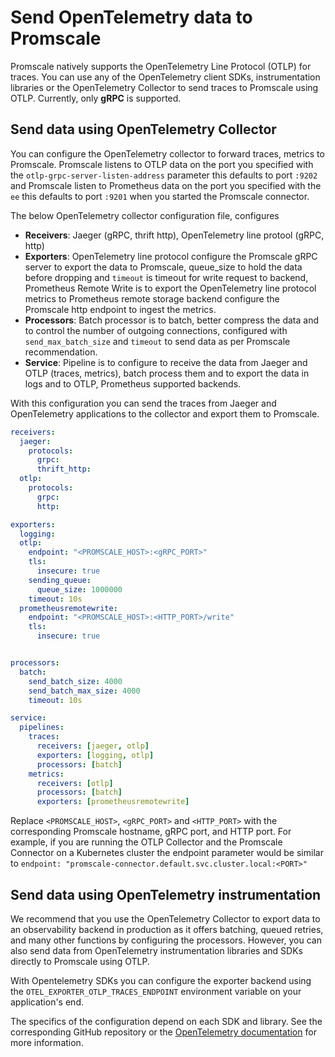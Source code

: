 # Send OpenTelemetry data to Promscale
Promscale natively supports the OpenTelemetry Line Protocol (OTLP) for 
traces. You can use any of the OpenTelemetry client SDKs,
instrumentation libraries or the OpenTelemetry Collector to send traces to
Promscale using OTLP. Currently, only **gRPC** is supported.

## Send data using OpenTelemetry Collector
You can configure the OpenTelemetry collector to forward traces, metrics to Promscale. Promscale listens
to OTLP data on the port you specified with the `otlp-grpc-server-listen-address`
parameter this defaults to port `:9202` and Promscale listen to Prometheus data on the port you specified with the `ee` this defaults to port `:9201` when you started the Promscale connector.

The below OpenTelemetry collector configuration file, configures 
  * **Receivers**: Jaeger (gRPC, thrift http), OpenTelemetry line protool (gRPC, http)
  * **Exporters**: OpenTelemetry line protocol configure the Promscale gRPC server to export the data to Promscale, queue_size to hold the data before dropping and `timeout` is timeout for write request to backend, Prometheus Remote Write is to export the OpenTelemetry line protocol metrics to Prometheus remote storage backend configure the Promscale http endpoint to ingest the metrics. 
  * **Processors**: Batch processor is to batch, better compress the data and to control the number of outgoing connections, configured with `send_max_batch_size` and `timeout` to send data as per Promscale recommendation.
  * **Service**: Pipeline is to configure to receive the data from Jaeger and OTLP (traces, metrics), batch process them and to export the data in logs and to OTLP, Prometheus supported backends.

With this configuration you can send the traces from Jaeger and OpenTelemetry applications to the collector and export them to Promscale.

```yaml
receivers:
  jaeger:
    protocols:
      grpc:
      thrift_http:
  otlp:
    protocols:
      grpc:
      http:

exporters:
  logging:
  otlp:
    endpoint: "<PROMSCALE_HOST>:<gRPC_PORT>"
    tls:
      insecure: true
    sending_queue:
      queue_size: 1000000
    timeout: 10s
  prometheusremotewrite:
    endpoint: "<PROMSCALE_HOST>:<HTTP_PORT>/write"
    tls:
      insecure: true


processors:
  batch:
    send_batch_size: 4000
    send_batch_max_size: 4000
    timeout: 10s

service:
  pipelines:
    traces:
      receivers: [jaeger, otlp]
      exporters: [logging, otlp]
      processors: [batch]
    metrics:
      receivers: [otlp]
      processors: [batch]
      exporters: [prometheusremotewrite]
```

Replace `<PROMSCALE_HOST>`, `<gRPC_PORT>` and `<HTTP_PORT>` with the corresponding Promscale hostname, gRPC port, and HTTP port. 
For example, if you are running the OTLP Collector and the Promscale Connector on a 
Kubernetes cluster the endpoint parameter would be similar to
`endpoint: "promscale-connector.default.svc.cluster.local:<PORT>"`

## Send data using OpenTelemetry instrumentation
We recommend that you use the OpenTelemetry Collector to export data to an 
observability backend in production as it offers batching, queued retries, and many other functions by configuring the processors. However, you can also send data from 
OpenTelemetry instrumentation libraries and SDKs directly to Promscale using 
OTLP.

With Opentelemetry SDKs you can configure the exporter backend using the `OTEL_EXPORTER_OTLP_TRACES_ENDPOINT` environment variable on your application's end. 

The specifics of the configuration depend on each SDK and library. See the corresponding
GitHub repository or the [OpenTelemetry documentation][otel-docs] for more information.

[otel-docs]: https://opentelemetry.io/docs/instrumentation/
